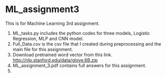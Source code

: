 # ML_assignment3
This is for Machine Learning 3rd assignment. <br /> 
1. ML_tasks.py includes the python codes for three models, Logistic Regression, MLP and CNN model. <br />
2. Full_Data.csv is the csv file that I created during preprocessing and the main file for this assignment. <br />
3. Download pretrained word vector from this link. http://nlp.stanford.edu/data/glove.6B.zip <br />
4. ML_assignment_3.pdf contains full answers for this assignment. <br />
5. 
